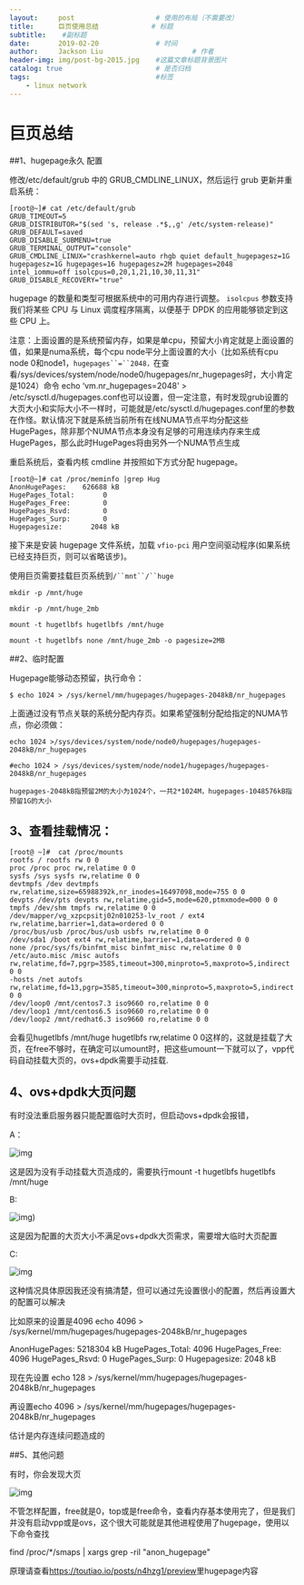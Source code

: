 ```yaml
---
layout:     post                    # 使用的布局（不需要改）
title:      巨页使用总结             # 标题 
subtitle:    #副标题
date:       2019-02-20              # 时间
author:     Jackson Liu                      # 作者
header-img: img/post-bg-2015.jpg    #这篇文章标题背景图片
catalog: true                       # 是否归档
tags:                               #标签
    - linux network
---
```


# 巨页总结



##1、hugepage永久 配置 

修改/etc/default/grub 中的 GRUB_CMDLINE_LINUX，然后运行 grub 更新并重启系统：

```shell
[root@~]# cat /etc/default/grub
GRUB_TIMEOUT=5
GRUB_DISTRIBUTOR="$(sed 's, release .*$,,g' /etc/system-release)"
GRUB_DEFAULT=saved
GRUB_DISABLE_SUBMENU=true
GRUB_TERMINAL_OUTPUT="console"
GRUB_CMDLINE_LINUX="crashkernel=auto rhgb quiet default_hugepagesz=1G hugepagesz=1G hugepages=16 hugepagesz=2M hugepages=2048 intel_iommu=off isolcpus=0,20,1,21,10,30,11,31"
GRUB_DISABLE_RECOVERY="true"

```

hugepage 的数量和类型可根据系统中的可用内存进行调整。 `isolcpus` 参数支持我们将某些 CPU 与 Linux 调度程序隔离，以便基于 DPDK 的应用能够锁定到这些 CPU 上。

注意：上面设置的是系统预留内存，如果是单cpu，预留大小肯定就是上面设置的值，如果是numa系统，每个cpu node平分上面设置的大小（比如系统有cpu node 0和node1，`hugepages``=``2048，`在查看/sys/devices/system/node/node0/hugepages/nr_hugepages时，大小肯定是1024）命令 echo ‘vm.nr_hugepages=2048' > /etc/sysctl.d/hugepages.conf也可以设置，但一定注意，有时发现grub设置的大页大小和实际大小不一样时，可能就是/etc/sysctl.d/hugepages.conf里的参数在作怪。默认情况下就是系统当前所有在线NUMA节点平均分配这些HugePages，除非那个NUMA节点本身没有足够的可用连续内存来生成 HugePages，那么此时HugePages将由另外一个NUMA节点生成

重启系统后，查看内核 cmdline 并按照如下方式分配 hugepage。

```shell
[root@~]# cat /proc/meminfo |grep Hug
AnonHugePages:    626688 kB
HugePages_Total:       0
HugePages_Free:        0
HugePages_Rsvd:        0
HugePages_Surp:        0
Hugepagesize:       2048 kB
```

接下来是安装 hugepage 文件系统，加载 `vfio-pci` 用户空间驱动程序(如果系统已经支持巨页，则可以省略该步)。

使用巨页需要挂载巨页系统到`/``mnt``/``huge`

```shell
mkdir -p /mnt/huge

mkdir -p /mnt/huge_2mb

mount -t hugetlbfs hugetlbfs /mnt/huge

mount -t hugetlbfs none /mnt/huge_2mb -o pagesize=2MB
```



##2、临时配置

Hugepage能够动态预留，执行命令：

```
$ echo 1024 > /sys/kernel/mm/hugepages/hugepages-2048kB/nr_hugepages
```





上面通过没有节点关联的系统分配内存页。如果希望强制分配给指定的NUMA节点，你必须做：

```
echo 1024 >/sys/devices/system/node/node0/hugepages/hugepages-2048kB/nr_hugepages

#echo 1024 > /sys/devices/system/node/node1/hugepages/hugepages-2048kB/nr_hugepages

hugepages-2048kB指预留2M的大小为1024个，一共2*1024M，hugepages-1048576kB指预留1G的大小

```



## 3、查看挂载情况：

```shell
[root@ ~]#  cat /proc/mounts
rootfs / rootfs rw 0 0
proc /proc proc rw,relatime 0 0
sysfs /sys sysfs rw,relatime 0 0
devtmpfs /dev devtmpfs rw,relatime,size=65988392k,nr_inodes=16497098,mode=755 0 0
devpts /dev/pts devpts rw,relatime,gid=5,mode=620,ptmxmode=000 0 0
tmpfs /dev/shm tmpfs rw,relatime 0 0
/dev/mapper/vg_xzpcpsitj02n010253-lv_root / ext4 rw,relatime,barrier=1,data=ordered 0 0
/proc/bus/usb /proc/bus/usb usbfs rw,relatime 0 0
/dev/sda1 /boot ext4 rw,relatime,barrier=1,data=ordered 0 0
none /proc/sys/fs/binfmt_misc binfmt_misc rw,relatime 0 0
/etc/auto.misc /misc autofs rw,relatime,fd=7,pgrp=3585,timeout=300,minproto=5,maxproto=5,indirect 0 0
-hosts /net autofs rw,relatime,fd=13,pgrp=3585,timeout=300,minproto=5,maxproto=5,indirect 0 0
/dev/loop0 /mnt/centos7.3 iso9660 ro,relatime 0 0
/dev/loop1 /mnt/centos6.5 iso9660 ro,relatime 0 0
/dev/loop2 /mnt/redhat6.3 iso9660 ro,relatime 0 0

```

会看见hugetlbfs /mnt/huge hugetlbfs rw,relatime 0 0这样的，这就是挂载了大页，在free不够时，在确定可以umount时，把这些umount一下就可以了，vpp代码自动挂载大页的，ovs+dpdk需要手动挂载.



## 4、ovs+dpdk大页问题

有时没法重启服务器只能配置临时大页时，但启动ovs+dpdk会报错，

A：

![img](https://raw.githubusercontent.com/liucimin/liucimin.github.io/master/_posts/asserts/images/20170214105014180.png)

这是因为没有手动挂载大页造成的，需要执行mount -t hugetlbfs hugetlbfs /mnt/huge

B:

![img](https://raw.githubusercontent.com/liucimin/liucimin.github.io/master/_posts/asserts/images/20170214105218009.png))

这是因为配置的大页大小不满足ovs+dpdk大页需求，需要增大临时大页配置

C:

![img](https://raw.githubusercontent.com/liucimin/liucimin.github.io/master/_posts/asserts/images/20170214105343056.png)

这种情况具体原因我还没有搞清楚，但可以通过先设置很小的配置，然后再设置大的配置可以解决

比如原来的设置是4096   echo 4096 > /sys/kernel/mm/hugepages/hugepages-2048kB/nr_hugepages

AnonHugePages:   5218304 kB
HugePages_Total:     4096
HugePages_Free:     4096
HugePages_Rsvd:        0
HugePages_Surp:        0
Hugepagesize:       2048 kB

现在先设置 echo 128 > /sys/kernel/mm/hugepages/hugepages-2048kB/nr_hugepages

再设置echo 4096 > /sys/kernel/mm/hugepages/hugepages-2048kB/nr_hugepages

估计是内存连续问题造成的

##5、其他问题

有时，你会发现大页

![img](https://raw.githubusercontent.com/liucimin/liucimin.github.io/master/_posts/asserts/images/20170306140550331.png)

不管怎样配置，free就是0，top或是free命令，查看内存基本使用完了，但是我们并没有启动vpp或是ovs，这个很大可能就是其他进程使用了hugepage，使用以下命令查找

find /proc/*/smaps | xargs grep -ril "anon_hugepage"

原理请查看<https://toutiao.io/posts/n4hzg1/preview>里hugepage内容




